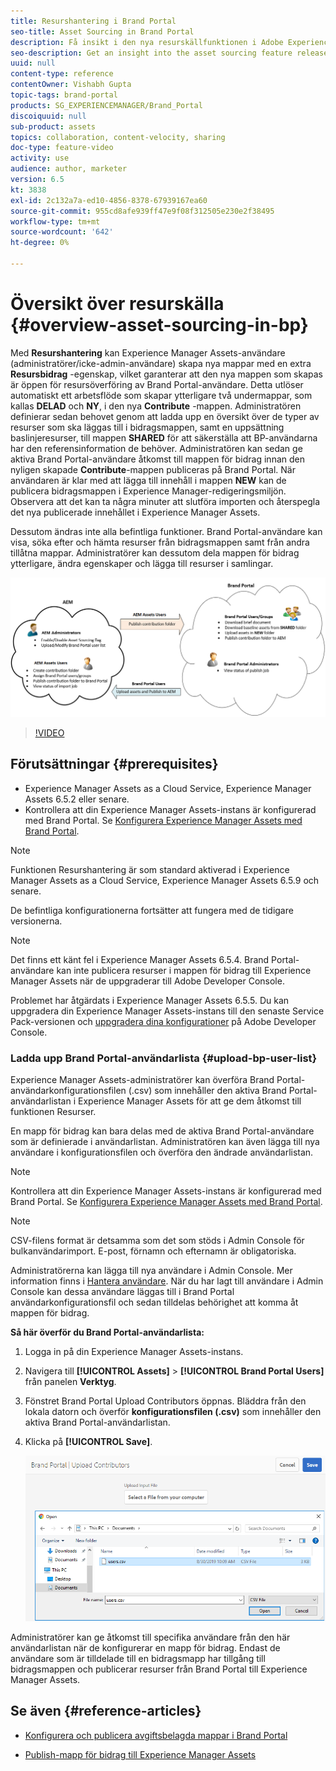 ```yaml
---
title: Resurshantering i Brand Portal
seo-title: Asset Sourcing in Brand Portal
description: Få insikt i den nya resurskällfunktionen i Adobe Experience Manager Assets Brand Portal.
seo-description: Get an insight into the asset sourcing feature released in the Adobe Experience Manager Assets Brand Portal.
uuid: null
content-type: reference
contentOwner: Vishabh Gupta
topic-tags: brand-portal
products: SG_EXPERIENCEMANAGER/Brand_Portal
discoiquuid: null
sub-product: assets
topics: collaboration, content-velocity, sharing
doc-type: feature-video
activity: use
audience: author, marketer
version: 6.5
kt: 3838
exl-id: 2c132a7a-ed10-4856-8378-67939167ea60
source-git-commit: 955cd8afe939ff47e9f08f312505e230e2f38495
workflow-type: tm+mt
source-wordcount: '642'
ht-degree: 0%

---
```


# Översikt över resurskälla {#overview-asset-sourcing-in-bp}

Med **Resurshantering** kan Experience Manager Assets-användare (administratörer/icke-admin-användare) skapa nya mappar med en extra **Resursbidrag** -egenskap, vilket garanterar att den nya mappen som skapas är öppen för resursöverföring av Brand Portal-användare. Detta utlöser automatiskt ett arbetsflöde som skapar ytterligare två undermappar, som kallas **DELAD** och **NY**, i den nya **Contribute** -mappen. Administratören definierar sedan behovet genom att ladda upp en översikt över de typer av resurser som ska läggas till i bidragsmappen, samt en uppsättning baslinjeresurser, till mappen **SHARED** för att säkerställa att BP-användarna har den referensinformation de behöver. Administratören kan sedan ge aktiva Brand Portal-användare åtkomst till mappen för bidrag innan den nyligen skapade **Contribute**-mappen publiceras på Brand Portal. När användaren är klar med att lägga till innehåll i mappen **NEW** kan de publicera bidragsmappen i Experience Manager-redigeringsmiljön. Observera att det kan ta några minuter att slutföra importen och återspegla det nya publicerade innehållet i Experience Manager Assets.

Dessutom ändras inte alla befintliga funktioner. Brand Portal-användare kan visa, söka efter och hämta resurser från bidragsmappen samt från andra tillåtna mappar. Administratörer kan dessutom dela mappen för bidrag ytterligare, ändra egenskaper och lägga till resurser i samlingar.

![Brand Portal Resurser](assets/asset-sourcing.png)

>[!VIDEO](https://video.tv.adobe.com/v/29365/?quality=12)

## Förutsättningar {#prerequisites}

* Experience Manager Assets as a Cloud Service, Experience Manager Assets 6.5.2 eller senare.
* Kontrollera att din Experience Manager Assets-instans är konfigurerad med Brand Portal. Se [Konfigurera Experience Manager Assets med Brand Portal](../using/configure-aem-assets-with-brand-portal.md).

<!--
* Ensure that your Brand Portal tenant is configured with one AEM Assets author instance.
-->

>[!NOTE]
>
>Funktionen Resurshantering är som standard aktiverad i Experience Manager Assets as a Cloud Service, Experience Manager Assets 6.5.9 och senare.
>
>De befintliga konfigurationerna fortsätter att fungera med de tidigare versionerna.

>[!NOTE]
>
>Det finns ett känt fel i Experience Manager Assets 6.5.4. Brand Portal-användare kan inte publicera resurser i mappen för bidrag till Experience Manager Assets när de uppgraderar till Adobe Developer Console.
>
>Problemet har åtgärdats i Experience Manager Assets 6.5.5. Du kan uppgradera din Experience Manager Assets-instans till den senaste Service Pack-versionen och [uppgradera dina konfigurationer](https://experienceleague.adobe.com/docs/experience-manager-65/assets/brandportal/configure-aem-assets-with-brand-portal.html#upgrade-integration-65) på Adobe Developer Console.

<!--

>For immediate fix on AEM 6.5.4, it is recommended to [download the hotfix](https://www.adobeaemcloud.com/content/marketplace/marketplaceProxy.html?packagePath=/content/companies/public/adobe/packages/cq650/hotfix/cq-6.5.0-hotfix-33041) and install on your author instance.
-->

<!--
## Configure Asset Sourcing {#configure-asset-sourcing}

**Asset Sourcing** is configured from within the AEM Assets author instance. The administrators can enable the Asset Sourcing feature flag configuration from the **AEM Web Console Configuration** and upload the active Brand Portal users list in **AEM Assets**.

>[!NOTE]
>
>Asset Sourcing is by default enabled on AEM Assets as a Cloud Service. The AEM administrator can directly upload the active Brand Portal users to allow them access to the Asset Sourcing feature.

>[!NOTE]
>
>Before you begin with the configuration, ensure that your AEM Assets instance is configured with Brand Portal. See, [Configure AEM Assets with Brand Portal](../using/configure-aem-assets-with-brand-portal.md). 

The following video demonstrates, how to configure Asset Sourcing on your AEM Assets author instance:

>[!VIDEO](https://video.tv.adobe.com/v/29771)
-->

<!--
### Enable Asset Sourcing {#enable-asset-sourcing}

AEM administrators can enable the Asset Sourcing feature flag from within the AEM Web Console Configuration (a.k.a Configuration Manager).

>[!NOTE]
>
>This step is not applicable for AEM Assets as a Cloud Service.


**To enable Asset Sourcing:**
1. Log in to your AEM Assets author instance and open Configuration Manager. 
Default URL: http:// localhost:4502/system/console/configMgr.
1. Search using the keyword **Asset Sourcing** to locate **[!UICONTROL Asset Sourcing Feature Flag Config]**.
1. Click **[!UICONTROL Asset Sourcing Feature Flag Config]** to open the configuration window.
1. Select the **[!UICONTROL feature.flag.active.status]** check box.
1. Click **[!UICONTROL Save]**.

![](assets/enable-asset-sourcing.png)
-->


### Ladda upp Brand Portal-användarlista {#upload-bp-user-list}

Experience Manager Assets-administratörer kan överföra Brand Portal-användarkonfigurationsfilen (.csv) som innehåller den aktiva Brand Portal-användarlistan i Experience Manager Assets för att ge dem åtkomst till funktionen Resurser.

En mapp för bidrag kan bara delas med de aktiva Brand Portal-användare som är definierade i användarlistan. Administratören kan även lägga till nya användare i konfigurationsfilen och överföra den ändrade användarlistan.

>[!NOTE]
>
>Kontrollera att din Experience Manager Assets-instans är konfigurerad med Brand Portal. Se [Konfigurera Experience Manager Assets med Brand Portal](../using/configure-aem-assets-with-brand-portal.md).

>[!NOTE]
>
>CSV-filens format är detsamma som det som stöds i Admin Console för bulkanvändarimport. E-post, förnamn och efternamn är obligatoriska.

Administratörerna kan lägga till nya användare i Admin Console. Mer information finns i [Hantera användare](brand-portal-adding-users.md). När du har lagt till användare i Admin Console kan dessa användare läggas till i Brand Portal användarkonfigurationsfil och sedan tilldelas behörighet att komma åt mappen för bidrag.

**Så här överför du Brand Portal-användarlista:**

1. Logga in på din Experience Manager Assets-instans.
1. Navigera till **[!UICONTROL Assets]** > **[!UICONTROL Brand Portal Users]** från panelen **Verktyg**.

1. Fönstret Brand Portal Upload Contributors öppnas.
Bläddra från den lokala datorn och överför **konfigurationsfilen (.csv)** som innehåller den aktiva Brand Portal-användarlistan.
1. Klicka på **[!UICONTROL Save]**.

   ![](assets/upload-user-list2.png)


Administratörer kan ge åtkomst till specifika användare från den här användarlistan när de konfigurerar en mapp för bidrag. Endast de användare som är tilldelade till en bidragsmapp har tillgång till bidragsmappen och publicerar resurser från Brand Portal till Experience Manager Assets.

## Se även {#reference-articles}

* [Konfigurera och publicera avgiftsbelagda mappar i Brand Portal](brand-portal-publish-contribution-folder-to-brand-portal.md)

* [Publish-mapp för bidrag till Experience Manager Assets](brand-portal-publish-contribution-folder-to-aem-assets.md)
